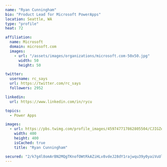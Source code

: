 ```yaml
---
name: "Ryan Cunningham"
bio: "Product Lead for Microsoft PowerApps"
location: Seattle, WA
type: "profile"
heat: 72

affiliation:
  name: Microsoft
  domain: microsoft.com
  images:
    - url: "/assets/images/organizations/microsoft.com-50x50.jpg"
      width: 50
      height: 50

twitter:
  username: rc_says
  url: https://twitter.com/rc_says
  followers: 2952

linkedin:
  url: https://www.linkedin.com/in/rycu

topics:
  - Power Apps

images:
  - url: https://pbs.twimg.com/profile_images/459747717862805504/CJIGZejd_400x400.png
    width: 400
    height: 400
    isCached: true
    title: "Ryan Cunningham"

secured: "2/k7g4l8omArBN2MQgTKnofOWtRkAZiHLv8vdeJ28dY1rajwqu39y0yaiVuUlJDnW28WoETfkWVtUvMbUFkLc/Ra3OYS5rAD+YN6tYDv7Yh2fXozD47xlVeEozVn7t3tmAvDasddcPUoNDBk1goLOBtso4GyFAZmeOJfep+19U3eWdATFFFhEVtQ5bHyvycIZgDZDfE368dC+w3VhKQNyjH0noyQpOC30Gs4qp7h5MsdaxNEDDEie7i+We/yiB7RB0PknMTo5CnnJB+QatELgjD+gbWa8RqjFUTiPArPVr5+T0yDKj9XLJhEVi6oP8+k/4FzjaLXXiDS9o4jINZAj/DQMorBy1D9nvfAZH6dI0VGZ8SLqoaJMMyOb+Xt4X6QTb8VlBczlgF7otiqC+evFGV2vwojRPyB7y+SygNs8g4=;PCB8EbVp305P713jyXWfaw=="
---
```


